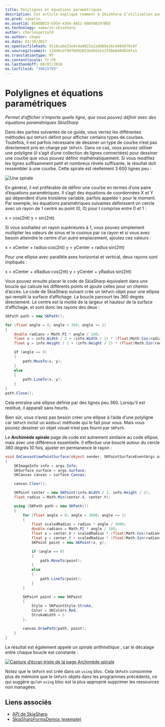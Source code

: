 ```yaml
---
title: Polylignes et équations paramétriques
description: Cet article explique comment à SkiaSharp d’utilisation pour afficher n’importe quelle ligne, vous pouvez définir avec des équations paramétriques et illustre ceci avec l’exemple de code.
ms.prod: xamarin
ms.assetid: 85AEBB33-E954-4364-A6E1-808FAB197BEE
ms.technology: xamarin-skiasharp
author: charlespetzold
ms.author: chape
ms.date: 03/10/2017
ms.openlocfilehash: 9118ca8e23e4c4a9023a1add89e26c4484979c8f
ms.sourcegitcommit: 12d48cdf99f0d916536d562e137d0e840d818fa1
ms.translationtype: MT
ms.contentlocale: fr-FR
ms.lasthandoff: 08/07/2018
ms.locfileid: "39615793"
---
```

# <a name="polylines-and-parametric-equations"></a>Polylignes et équations paramétriques

_Permet d’afficher n’importe quelle ligne, que vous pouvez définir avec des équations paramétriques SkiaSharp_

Dans des parties suivantes de ce guide, vous verrez les différentes méthodes qui `SKPath` définit pour afficher certains types de courbes. Toutefois, il est parfois nécessaire de dessiner un type de courbe n’est pas directement pris en charge par `SKPath`. Dans ce cas, vous pouvez utiliser une polyligne (il s’agit d’une collection de lignes connectées) pour dessiner une courbe que vous pouvez définir mathématiquement. Si vous modifiez les lignes suffisamment petit et nombreux révèle suffisante, le résultat doit ressembler à une courbe. Cette spirale est réellement 3 600 lignes peu :

![](polylines-images/spiralexample.png "Une spirale")

En général, il est préférable de définir une courbe en termes d’une paire d’équations paramétriques. Il s’agit des équations de coordonnées X et Y qui dépendent d’une troisième variable, parfois appelée `t` pour le moment. Par exemple, les équations paramétriques suivantes définissent un cercle avec un rayon de 1 centré au point (0, 0) pour *t* comprise entre 0 et 1 :

 x = cos(2πt) y = sin(2πt)

 Si vous souhaitez un rayon supérieures à 1, vous pouvez simplement multiplier les valeurs de sinus et le cosinus par ce rayon et si vous avez besoin atteindre le centre d’un autre emplacement, ajoutez ces valeurs :

 x = xCenter + radius·cos(2πt) y = yCenter + radius·sin(2πt)

Pour une ellipse avec parallèle axes horizontal et vertical, deux rayons sont impliqués :

x = xCenter + xRadius·cos(2πt) y = yCenter + yRadius·sin(2πt)

Vous pouvez ensuite placer le code de SkiaSharp équivalent dans une boucle qui calcule les différents points et ajoute celles pour un chemin d’accès. Le code de SkiaSharp suivant crée un `SKPath` objet pour une ellipse qui remplit la surface d’affichage. La boucle parcourt les 360 degrés directement. Le centre est la moitié de la largeur et hauteur de la surface d’affichage, et sont donc les rayons des deux :

```csharp
SKPath path = new SKPath();

for (float angle = 0; angle < 360; angle += 1)
{
    double radians = Math.PI * angle / 180;
    float x = info.Width / 2 + (info.Width / 2) * (float)Math.Cos(radians);
    float y = info.Height / 2 + (info.Height / 2) * (float)Math.Sin(radians);

    if (angle == 0)
    {
        path.MoveTo(x, y);
    }
    else
    {
        path.LineTo(x, y);
    }
}
path.Close();
```

Cela entraîne une ellipse définie par des lignes peu 360. Lorsqu’il est restitué, il apparaît sans heurts.

Bien sûr, vous n’avez pas besoin créer une ellipse à l’aide d’une polyligne car `SKPath` inclut un `AddOval` méthode qui le fait pour vous. Mais vous pouvez dessiner un objet visuel n’est pas fourni par `SKPath`.

Le **Archimède spirale** page de code est autrement similaire au code ellipse, mais avec une différence essentielle. Il effectue une boucle autour du cercle 360 degrés 10 fois, ajuster en permanence le rayon :

```csharp
void OnCanvasViewPaintSurface(object sender, SKPaintSurfaceEventArgs args)
{
    SKImageInfo info = args.Info;
    SKSurface surface = args.Surface;
    SKCanvas canvas = surface.Canvas;

    canvas.Clear();

    SKPoint center = new SKPoint(info.Width / 2, info.Height / 2);
    float radius = Math.Min(center.X, center.Y);

    using (SKPath path = new SKPath())
    {
        for (float angle = 0; angle < 3600; angle += 1)
        {
            float scaledRadius = radius * angle / 3600;
            double radians = Math.PI * angle / 180;
            float x = center.X + scaledRadius * (float)Math.Cos(radians);
            float y = center.Y + scaledRadius * (float)Math.Sin(radians);
            SKPoint point = new SKPoint(x, y);

            if (angle == 0)
            {
                path.MoveTo(point);
            }
            else
            {
                path.LineTo(point);
            }
        }

        SKPaint paint = new SKPaint
        {
            Style = SKPaintStyle.Stroke,
            Color = SKColors.Red,
            StrokeWidth = 5
        };

        canvas.DrawPath(path, paint);
    }
}
```

Le résultat est également appelé un *spirale arithmétique* , car le décalage entre chaque boucle est constante :

[![](polylines-images/archimedeanspiral-small.png "Capture d’écran triple de la page Archimède spirale")](polylines-images/archimedeanspiral-large.png#lightbox "Triple capture d’écran de la page Archimède spirale")

Notez que le `SKPath` est créé dans un `using` bloc. Cela `SKPath` consomme plus de mémoire que le `SKPath` objets dans les programmes précédents, ce qui suggère qu’un `using` bloc est la plus approprié supprimer les ressources non managées.


## <a name="related-links"></a>Liens associés

- [API de SkiaSharp](https://developer.xamarin.com/api/root/SkiaSharp/)
- [SkiaSharpFormsDemos (exemple)](https://developer.xamarin.com/samples/xamarin-forms/SkiaSharpForms/Demos/)
